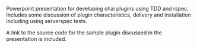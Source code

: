 Powerpoint presentation for developing ohai plugins using TDD and rspec.
Includes some discussion of plugin characteristics, delivery and installation 
including using serverspec tests.

A link to the source code for the sample plugin discussed in the presentation is included.
